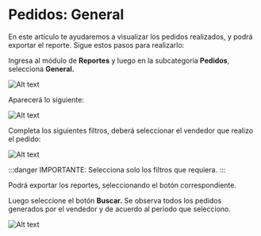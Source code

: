 # Pedidos: General

En este artículo te ayudaremos a visualizar los pedidos realizados, y podrá exportar el reporte. Sigue estos pasos para realizarlo:

Ingresa al módulo de **Reportes** y luego en la subcategoría **Pedidos**, selecciona **General.**

![Alt text](img/Pedidos_general_01.jpg)

 Aparecerá lo siguiente:

![Alt text](img/Pedidos_general_02.jpg)

 Completa los siguientes filtros, deberá seleccionar el vendedor que realizo el pedido:

![Alt text](img/Pedidos_general_03.jpg)

:::danger IMPORTANTE:
Selecciona solo los filtros que requiera.
:::

Podrá exportar los reportes, seleccionando el botón correspondiente.

Luego seleccione el botón **Buscar.** Se observa todos los pedidos generados por el vendedor y de acuerdo al periodo que selecciono.

![Alt text](img/Pedidos_general_04.jpg)
